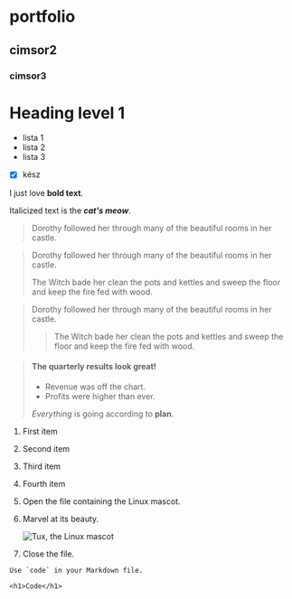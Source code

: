 # portfolio
## cimsor2
### cimsor3

Heading level 1
===============

- lista 1
- lista 2
- lista 3

-[x] kész

I just love **bold text**.

Italicized text is the ***cat's meow***.


> Dorothy followed her through many of the beautiful rooms in her castle.

> Dorothy followed her through many of the beautiful rooms in her castle.
>
> The Witch bade her clean the pots and kettles and sweep the floor and keep the fire fed with wood.


> Dorothy followed her through many of the beautiful rooms in her castle.
>
>> The Witch bade her clean the pots and kettles and sweep the floor and keep the fire fed with wood.


> #### The quarterly results look great!
>
> - Revenue was off the chart.
> - Profits were higher than ever.
>
>  *Everything* is going according to **plan**.


1. First item
2. Second item
3. Third item
4. Fourth item


1. Open the file containing the Linux mascot.
2. Marvel at its beauty.

    ![Tux, the Linux mascot](https://placekitten.com/100/100)

3. Close the file.


``Use `code` in your Markdown file.``

`<h1>Code</h1>`